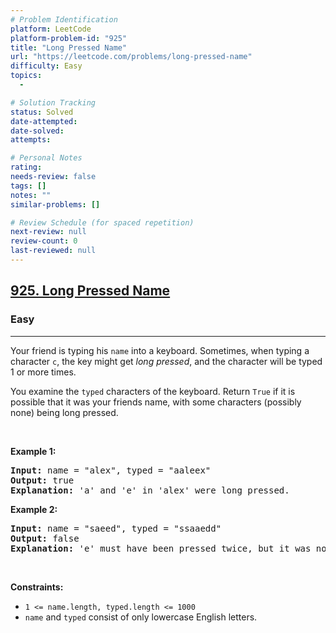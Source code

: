 ```yaml
---
# Problem Identification
platform: LeetCode
platform-problem-id: "925"
title: "Long Pressed Name"
url: "https://leetcode.com/problems/long-pressed-name"
difficulty: Easy
topics:
  -

# Solution Tracking
status: Solved
date-attempted:
date-solved:
attempts:

# Personal Notes
rating:
needs-review: false
tags: []
notes: ""
similar-problems: []

# Review Schedule (for spaced repetition)
next-review: null
review-count: 0
last-reviewed: null
---
```


<h2><a href="https://leetcode.com/problems/long-pressed-name">925. Long Pressed Name</a></h2><h3>Easy</h3><hr><p>Your friend is typing his <code>name</code> into a keyboard. Sometimes, when typing a character <code>c</code>, the key might get <em>long pressed</em>, and the character will be typed 1 or more times.</p>

<p>You examine the <code>typed</code> characters of the keyboard. Return <code>True</code> if it is possible that it was your friends name, with some characters (possibly none) being long pressed.</p>

<p>&nbsp;</p>
<p><strong class="example">Example 1:</strong></p>

<pre>
<strong>Input:</strong> name = &quot;alex&quot;, typed = &quot;aaleex&quot;
<strong>Output:</strong> true
<strong>Explanation: </strong>&#39;a&#39; and &#39;e&#39; in &#39;alex&#39; were long pressed.
</pre>

<p><strong class="example">Example 2:</strong></p>

<pre>
<strong>Input:</strong> name = &quot;saeed&quot;, typed = &quot;ssaaedd&quot;
<strong>Output:</strong> false
<strong>Explanation: </strong>&#39;e&#39; must have been pressed twice, but it was not in the typed output.
</pre>

<p>&nbsp;</p>
<p><strong>Constraints:</strong></p>

<ul>
	<li><code>1 &lt;= name.length, typed.length &lt;= 1000</code></li>
	<li><code>name</code> and <code>typed</code> consist of only lowercase English letters.</li>
</ul>
